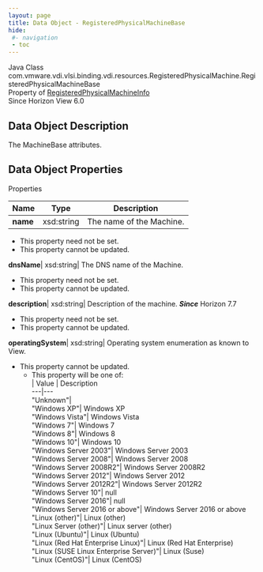 ```yaml
---
layout: page
title: Data Object - RegisteredPhysicalMachineBase
hide:
 #- navigation
 - toc
---
```






Java Class
    com.vmware.vdi.vlsi.binding.vdi.resources.RegisteredPhysicalMachine.RegisteredPhysicalMachineBase  
Property of
     [RegisteredPhysicalMachineInfo](vdi.resources.RegisteredPhysicalMachine.RegisteredPhysicalMachineInfo.md#field_detail)  
Since 
    Horizon View 6.0

## Data Object Description 

The MachineBase attributes. 

## Data Object Properties

Properties

Name |  Type |  Description   
---|---|---  
**name**|  xsd:string|  The name of the Machine.   


* This property need not be set.
* This property cannot be updated.

  
**dnsName**|  xsd:string|  The DNS name of the Machine.   


* This property need not be set.
* This property cannot be updated.

  
**description**|  xsd:string|  Description of the machine.  **_Since_** Horizon 7.7  


* This property need not be set.
* This property cannot be updated.

  
**operatingSystem**|  xsd:string|  Operating system enumeration as known to View.   


* This property cannot be updated.
  * This property will be one of:  
|  Value |  Description   
---|---  
"Unknown"|   
"Windows XP"| Windows XP  
"Windows Vista"| Windows Vista  
"Windows 7"| Windows 7  
"Windows 8"| Windows 8  
"Windows 10"| Windows 10  
"Windows Server 2003"| Windows Server 2003  
"Windows Server 2008"| Windows Server 2008  
"Windows Server 2008R2"| Windows Server 2008R2  
"Windows Server 2012"| Windows Server 2012  
"Windows Server 2012R2"| Windows Server 2012R2  
"Windows Server 10"| null  
"Windows Server 2016"| null  
"Windows Server 2016 or above"| Windows Server 2016 or above  
"Linux (other)"| Linux (other)  
"Linux Server (other)"| Linux server (other)  
"Linux (Ubuntu)"| Linux (Ubuntu)  
"Linux (Red Hat Enterprise Linux)"| Linux (Red Hat Enterprise)  
"Linux (SUSE Linux Enterprise Server)"| Linux (Suse)  
"Linux (CentOS)"| Linux (CentOS)  

  
  
  

  
  

